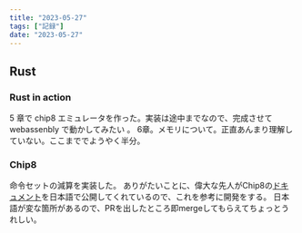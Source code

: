 ```yaml
---
title: "2023-05-27"
tags: ["記録"]
date: "2023-05-27"
---
```


## Rust

### Rust in action

5 章で chip8 エミュレータを作った。実装は途中までなので、完成させて webassenbly で動かしてみたい
。
6章。メモリについて。正直あんまり理解していない。ここまででようやく半分。

### Chip8
命令セットの減算を実装した。
ありがたいことに、偉大な先人がChip8の[ドキュメント](https://yukinarit.github.io/cowgod-chip8-tech-reference-ja/1_about_chip8.html)を日本語で公開してくれているので、これを参考に開発をする。
日本語が変な箇所があるので、PRを出したところ即mergeしてもらえてちょっとうれしい。
